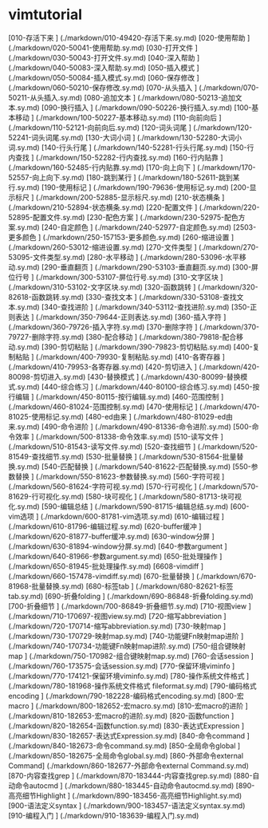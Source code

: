 # vimtutorial



[010-存活下来 ] (./markdown/010-49420-存活下来.sy.md)
[020-使用帮助 ] (./markdown/020-50041-使用帮助.sy.md)
[030-打开文件 ] (./markdown/030-50043-打开文件.sy.md) [040-深入帮助 ] (./markdown/040-50083-深入帮助.sy.md) [050-插入模式 ] (./markdown/050-50084-插入模式.sy.md) [060-保存修改 ] (./markdown/060-50210-保存修改.sy.md) [070-从头插入 ] (./markdown/070-50211-从头插入.sy.md) [080-追加文本 ] (./markdown/080-50213-追加文本.sy.md) [090-换行插入 ] (./markdown/090-50226-换行插入.sy.md) [100-基本移动 ] (./markdown/100-50227-基本移动.sy.md) [110-向前向后 ] (./markdown/110-52121-向前向后.sy.md) [120-词头词尾 ] (./markdown/120-52241-词头词尾.sy.md) [130-大词小词 ] (./markdown/130-52280-大词小词.sy.md) [140-行头行尾 ] (./markdown/140-52281-行头行尾.sy.md) [150-行内查找 ] (./markdown/150-52282-行内查找.sy.md) [160-行内贴靠 ] (./markdown/160-52485-行内贴靠.sy.md) [170-向上向下 ] (./markdown/170-52557-向上向下.sy.md) [180-跳到某行 ] (./markdown/180-52611-跳到某行.sy.md) [190-使用标记 ] (./markdown/190-79636-使用标记.sy.md) [200-显示标尺 ] (./markdown/200-52885-显示标尺.sy.md) [210-状态横条 ] (./markdown/210-52894-状态横条.sy.md) [220-配置文件 ] (./markdown/220-52895-配置文件.sy.md) [230-配色方案 ] (./markdown/230-52975-配色方案.sy.md) [240-自定颜色 ] (./markdown/240-52977-自定颜色.sy.md) [2503-更多颜色 ] (./markdown/250-157153-更多颜色.sy.md) [260-缩进设置 ] (./markdown/260-53012-缩进设置.sy.md) [270-文件类型 ] (./markdown/270-53095-文件类型.sy.md) [280-水平移动 ] (./markdown/280-53096-水平移动.sy.md) [290-垂直翻页 ] (./markdown/290-53103-垂直翻页.sy.md) [300-屏位行号 ] (./markdown/300-53107-屏位行号.sy.md) [310-文字区块 ] (./markdown/310-53102-文字区块.sy.md) [320-函数跳转 ] (./markdown/320-82618-函数跳转.sy.md) [330-查找文本 ] (./markdown/330-53108-查找文本.sy.md) [340-查找进阶 ] (./markdown/340-53112-查找进阶.sy.md) [350-正则表达 ] (./markdown/350-79644-正则表达.sy.md) [360-插入字符 ] (./markdown/360-79726-插入字符.sy.md) [370-删除字符 ] (./markdown/370-79727-删除字符.sy.md) [380-配合移动 ] (./markdown/380-79818-配合移动.sy.md) [390-剪切粘贴 ] (./markdown/390-79823-剪切粘贴.sy.md) [400-复制粘贴 ] (./markdown/400-79930-复制粘贴.sy.md) [410-各寄存器 ] (./markdown/410-79953-各寄存器.sy.md) [420-剪切进入 ] (./markdown/420-80098-剪切进入.sy.md) [430-替换模式 ] (./markdown/430-80099-替换模式.sy.md) [440-综合练习 ] (./markdown/440-80100-综合练习.sy.md) [450-按行编辑 ] (./markdown/450-80115-按行编辑.sy.md) [460-范围控制 ] (./markdown/460-81024-范围控制.sy.md) [470-使用标记 ] (./markdown/470-81025-使用标记.sy.md) [480-ed由来 ] (./markdown/480-81029-ed由来.sy.md) [490-命令进阶 ] (./markdown/490-81336-命令进阶.sy.md) [500-命令效率 ] (./markdown/500-81338-命令效率.sy.md) [510-读写文件 ] (./markdown/510-81543-读写文件.sy.md) [520-查找细节 ] (./markdown/520-81549-查找细节.sy.md) [530-批量替换 ] (./markdown/530-81564-批量替换.sy.md) [540-匹配替换 ] (./markdown/540-81622-匹配替换.sy.md) [550-参数替换 ] (./markdown/550-81623-参数替换.sy.md) [560-字符可视 ] (./markdown/560-81624-字符可视.sy.md) [570-行可视化 ] (./markdown/570-81629-行可视化.sy.md) [580-块可视化 ] (./markdown/580-81713-块可视化.sy.md) [590-编辑总结 ] (./markdown/590-81715-编辑总结.sy.md) [600-vim选项 ] (./markdown/600-81781-vim选项.sy.md) [610-编辑过程 ] (./markdown/610-81796-编辑过程.sy.md) [620-buffer缓冲 ] (./markdown/620-81877-buffer缓冲.sy.md) [630-window分屏 ] (./markdown/630-81894-window分屏.sy.md) [640-参数argument ] (./markdown/640-81966-参数argument.sy.md) [650-批处理操作 ] (./markdown/650-81945-批处理操作.sy.md) [6608-vimdiff ] (./markdown/660-157478-vimdiff.sy.md) [670-批量替换 ] (./markdown/670-81968-批量替换.sy.md) [680-标签tab ] (./markdown/680-82621-标签tab.sy.md) [690-折叠folding ] (./markdown/690-86848-折叠folding.sy.md) [700-折叠细节 ] (./markdown/700-86849-折叠细节.sy.md) [710-视图view ] (./markdown/710-170697-视图view.sy.md) [720-缩写abbreviation ] (./markdown/720-170714-缩写abbreviation.sy.md) [730-映射map ] (./markdown/730-170729-映射map.sy.md) [740-功能键Fn映射map进阶 ] (./markdown/740-170734-功能键Fn映射map进阶.sy.md) [750-组合键映射map ] (./markdown/750-170982-组合键映射map.sy.md) [760-会话session ] (./markdown/760-173575-会话session.sy.md) [770-保留环境viminfo ] (./markdown/770-174121-保留环境viminfo.sy.md) [780-操作系统文件格式 ] (./markdown/780-181968-操作系统文件格式 fileformat.sy.md) [790-编码格式encoding ] (./markdown/790-182228-编码格式encoding.sy.md) [800-宏macro ] (./markdown/800-182652-宏macro.sy.md) [810-宏macro的进阶 ] (./markdown/810-182653-宏macro的进阶.sy.md) [820-函数function ] (./markdown/820-182654-函数function.sy.md) [830-表达式Expression ] (./markdown/830-182657-表达式Expression.sy.md) [840-命令command ] (./markdown/840-182673-命令command.sy.md) [850-全局命令global ] (./markdown/850-182675-全局命令global.sy.md) [860-外部命令external Command] (./markdown/860-182677-外部命令external Command.sy.md) [870-内容查找grep ] (./markdown/870-183444-内容查找grep.sy.md) [880-自动命令autocmd ] (./markdown/880-183445-自动命令autocmd.sy.md) [890-高亮细节Highlight ] (./markdown/890-183456-高亮细节Highlight.sy.md) [900-语法定义syntax ] (./markdown/900-183457-语法定义syntax.sy.md) [910-编程入门 ] (./markdown/910-183639-编程入门.sy.md)
